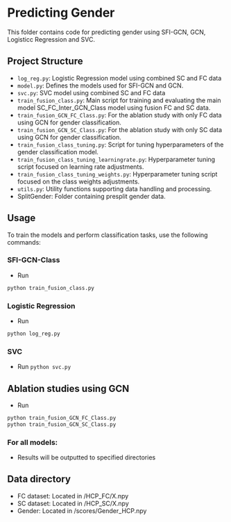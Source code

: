 # Predicting Gender

This folder contains code for predicting gender using SFI-GCN, GCN, Logisticc Regression and SVC.

## Project Structure

- `log_reg.py`: Logistic Regression model using combined SC and FC data
- `model.py`: Defines the models used for SFI-GCN and GCN.
- `svc.py`: SVC model using combined SC and FC data
- `train_fusion_class.py`: Main script for training and evaluating the main model SC_FC_Inter_GCN_Class model using fusion FC and SC data.
- `train_fusion_GCN_FC_Class.py`: For the ablation study with only FC data using GCN for gender classification.
- `train_fusion_GCN_SC_Class.py`: For the ablation study with only SC data using GCN for gender classification.
- `train_fusion_class_tuning.py`: Script for tuning hyperparameters of the gender classification model.
- `train_fusion_class_tuning_learningrate.py`: Hyperparameter tuning script focused on learning rate adjustments.
- `train_fusion_class_tuning_weights.py`: Hyperparameter tuning script focused on the class weights adjustments.
- `utils.py`: Utility functions supporting data handling and processing.
- SplitGender: Folder containing presplit gender data.

## Usage

To train the models and perform classification tasks, use the following commands:

### SFI-GCN-Class
- Run 
```bash 
python train_fusion_class.py
```

### Logistic Regression
- Run 
```bash 
python log_reg.py
```

### SVC
- Run `python svc.py`

## Ablation studies using GCN
- Run 
```bash 
python train_fusion_GCN_FC_Class.py
python train_fusion_GCN_SC_Class.py
```


### For all models:
- Results will be outputted to specified directories

## Data directory
- FC dataset: Located in /HCP_FC/X.npy
- SC dataset: Located in /HCP_SC/X.npy
- Gender: Located in /scores/Gender_HCP.npy